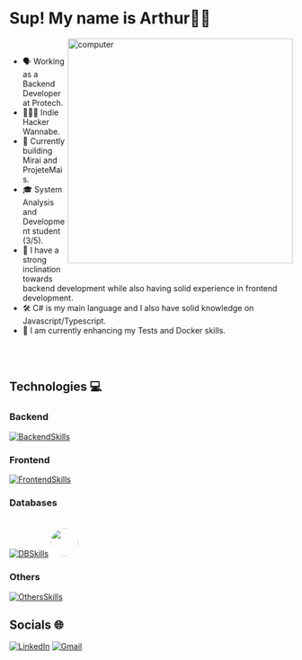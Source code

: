# Sup! My name is <strong>Arthur</strong>👋🏾

<img src="https://raw.githubusercontent.com/MicaelliMedeiros/micaellimedeiros/master/image/computer-illustration.png" alt="computer" width="400px" align="right" style="margin-bottom: 20px;">


<br>

- 🗣️ Working as a Backend Developer at Protech.
- 👨🏿‍💻 Indie Hacker Wannabe.
- 🌳 Currently building Mirai and ProjeteMais.
- 🎓 System Analysis and Development student (3/5). 
- 👀 I have a strong inclination towards backend development while also having solid experience in frontend development.
- 🛠️ C# is my main language and I also have solid knowledge on Javascript/Typescript. 
- 🌱 I am currently enhancing my Tests and Docker skills.

<br>
<br>

## Technologies 💻
  
### Backend
[![BackendSkills](https://skillicons.dev/icons?i=cs,go,dotnet,nodejs&theme=light)](https://skillicons.dev)
  
### Frontend
[![FrontendSkills](https://skillicons.dev/icons?i=ts,html,css,angular)](https://skillicons.dev)

### Databases
[![DBSkills](https://skillicons.dev/icons?i=sqlite,mysql,postgres&theme=light)](https://skillicons.dev)
<img src="https://github.com/marwin1991/profile-technology-icons/assets/19180175/3b371807-db7c-45b4-8720-c0cfc901680a" width="50px" style="border-radius: 50%; margin-top: 20px;" />

### Others
[![OthersSkills](https://skillicons.dev/icons?i=docker,linux,ubuntu&theme=light)](https://skillicons.dev)

## Socials 🌐
[![LinkedIn](https://skillicons.dev/icons?i=linkedin)](https://linkedin.com/in/arthur-amorim-bs)
[![Gmail](https://skillicons.dev/icons?i=gmail)](mailto:arthur.amorim10@gmail.com)
